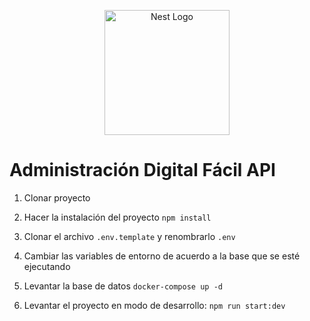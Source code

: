 <p align="center">
  <a href="http://nestjs.com/" target="blank"><img src="https://nestjs.com/img/logo-small.svg" width="200" alt="Nest Logo" /></a>
</p>

# Administración Digital Fácil API

1. Clonar proyecto

2. Hacer la instalación del proyecto `npm install`

3. Clonar el archivo `.env.template` y renombrarlo `.env`

4. Cambiar las variables de entorno de acuerdo a la base que se esté ejecutando

5. Levantar la base de datos `docker-compose up -d`

6. Levantar el proyecto en modo de desarrollo: `npm run start:dev`
